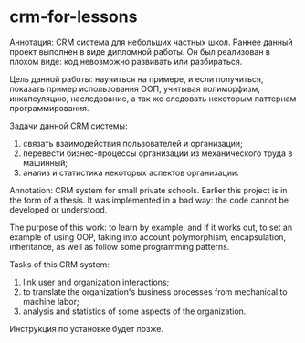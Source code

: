 # crm-for-lessons
Аннотация: CRM система для небольших частных школ. Раннее данный проект выполнен в виде дипломной работы. Он был реализован в плохом виде: код невозможно развивать или разбираться. 

Цель данной работы: научиться на примере, и если получиться, показать пример использования ООП, учитывая полиморфизм, инкапсуляцию, наследование, а так же следовать некоторым паттернам программирования. 

Задачи данной CRM системы: 
1) связать взаимодействия пользователей и организации;
2) перевести бизнес-процессы организации из механического труда в машинный;
3) анализ и статистика некоторых аспектов организации.

Annotation: CRM system for small private schools. Earlier this project is in the form of a thesis. It was implemented in a bad way: the code cannot be developed or understood.

The purpose of this work: to learn by example, and if it works out, to set an example of using OOP, taking into account polymorphism, encapsulation, inheritance, as well as follow some programming patterns.

Tasks of this CRM system:
1) link user and organization interactions;
2) to translate the organization's business processes from mechanical to machine labor;
3) analysis and statistics of some aspects of the organization.

Инструкция по установке будет позже.
